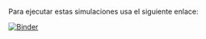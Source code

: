 Para ejecutar estas simulaciones usa el siguiente enlace:

[![Binder](https://mybinder.org/badge_logo.svg)](https://mybinder.org/v2/gh/rvf0068/simulaciones/HEAD)
